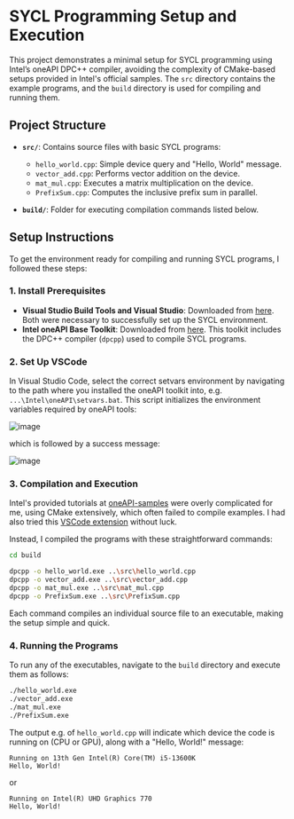 # SYCL Programming Setup and Execution

This project demonstrates a minimal setup for SYCL programming using Intel’s oneAPI DPC++ compiler, avoiding the complexity of CMake-based setups provided in Intel's official samples. The `src` directory contains the example programs, and the `build` directory is used for compiling and running them.

## Project Structure

- **`src/`**: Contains source files with basic SYCL programs:
  - `hello_world.cpp`: Simple device query and "Hello, World" message.
  - `vector_add.cpp`: Performs vector addition on the device.
  - `mat_mul.cpp`: Executes a matrix multiplication on the device.
  - `PrefixSum.cpp`: Computes the inclusive prefix sum in parallel.

- **`build/`**: Folder for executing compilation commands listed below.

## Setup Instructions

To get the environment ready for compiling and running SYCL programs, I followed these steps:

### 1. Install Prerequisites

- **Visual Studio Build Tools and Visual Studio**: Downloaded from [here](https://visualstudio.microsoft.com/de/downloads/). Both were necessary to successfully set up the SYCL environment.
- **Intel oneAPI Base Toolkit**: Downloaded from [here](https://www.intel.com/content/www/us/en/developer/tools/oneapi/base-toolkit-download.html). This toolkit includes the DPC++ compiler (`dpcpp`) used to compile SYCL programs.

### 2. Set Up VSCode

In Visual Studio Code, select the correct setvars environment by navigating to the path where you installed the oneAPI toolkit into, e.g. `...\Intel\oneAPI\setvars.bat`. This script initializes the environment variables required by oneAPI tools:

![image](https://github.com/user-attachments/assets/e37283e3-0164-435c-9457-f6e58b2234b0)

which is followed by a success message:

![image](https://github.com/user-attachments/assets/28db2568-e51e-4b6f-b838-1d363f5c0bc5)


### 3. Compilation and Execution

Intel's provided tutorials at [oneAPI-samples](https://github.com/oneapi-src/oneAPI-samples/tree/master) were overly complicated for me, using CMake extensively, which often failed to compile examples. I had also tried this [VSCode extension](https://marketplace.visualstudio.com/items?itemName=intel-corporation.oneapi-extension-pack) without luck. 

Instead, I compiled the programs with these straightforward commands:

```bash
cd build

dpcpp -o hello_world.exe ..\src\hello_world.cpp
dpcpp -o vector_add.exe ..\src\vector_add.cpp
dpcpp -o mat_mul.exe ..\src\mat_mul.cpp
dpcpp -o PrefixSum.exe ..\src\PrefixSum.cpp
```

Each command compiles an individual source file to an executable, making the setup simple and quick.

### 4. Running the Programs

To run any of the executables, navigate to the `build` directory and execute them as follows:

```bash
./hello_world.exe
./vector_add.exe
./mat_mul.exe
./PrefixSum.exe
```

The output e.g. of `hello_world.cpp` will indicate which device the code is running on (CPU or GPU), along with a "Hello, World!" message:

```
Running on 13th Gen Intel(R) Core(TM) i5-13600K
Hello, World!
```

or

```
Running on Intel(R) UHD Graphics 770
Hello, World!
```

